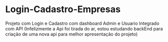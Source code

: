# Login-Cadastro-Empresas

Projeto com Login e Cadastro com dashboard Admin e Usuario
Integrado com API (Infelizmente a Api foi tirada do ar, estou estudando backEnd para criação de uma nova api para melhor apresentação do projeto)

